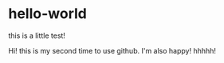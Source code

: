 # hello-world
this is a little test!

Hi! this is my second time to use github. I'm also happy! hhhhh!
